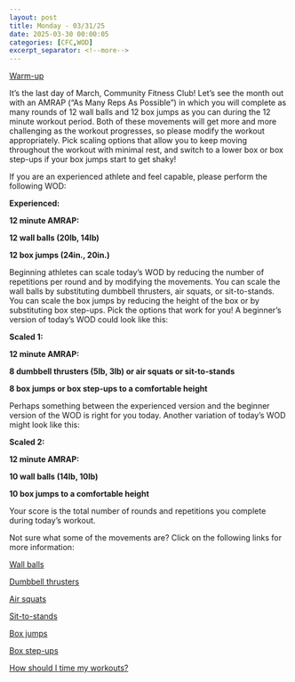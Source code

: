 ```yaml
---
layout: post
title: Monday - 03/31/25
date: 2025-03-30 00:00:05
categories: [CFC,WOD]
excerpt_separator: <!--more-->
---
```

[Warm-up](https://communityfitnessclub.wixsite.com/website/post/basic-full-body-warm-up)

It’s the last day of March, Community Fitness Club! Let’s see the month out with an AMRAP (“As Many Reps As Possible”) in which you will complete as many rounds of 12 wall balls and 12 box jumps as you can during the 12 minute workout period. Both of these movements will get more and more challenging as the workout progresses, so please modify the workout appropriately. Pick scaling options that allow you to keep moving throughout the workout with minimal rest, and switch to a lower box or box step-ups if your box jumps start to get shaky!

If you are an experienced athlete and feel capable, please perform the following WOD:

**Experienced:**

**12 minute AMRAP:**

**12 wall balls (20lb, 14lb)**

**12 box jumps (24in., 20in.)**
<!--more-->

Beginning athletes can scale today’s WOD by reducing the number of repetitions per round and by modifying the movements. You can scale the wall balls by substituting dumbbell thrusters, air squats, or sit-to-stands. You can scale the box jumps by reducing the height of the box or by substituting box step-ups. Pick the options that work for you! A beginner’s version of today’s WOD could look like this:

**Scaled 1:**

**12 minute AMRAP:**

**8 dumbbell thrusters (5lb, 3lb) or air squats or sit-to-stands**

**8 box jumps or box step-ups to a comfortable height**

Perhaps something between the experienced version and the beginner version of the WOD is right for you today. Another variation of today’s WOD might look like this:

**Scaled 2:**

**12 minute AMRAP:**

**10 wall balls (14lb, 10lb)**

**10 box jumps to a comfortable height**

Your score is the total number of rounds and repetitions you complete during today’s workout.

Not sure what some of the movements are? Click on the following links for more information:

[Wall balls](https://communityfitnessclub.wixsite.com/website/post/wall-balls)

[Dumbbell thrusters](https://communityfitnessclub.wixsite.com/website/post/dumbbell-thrusters)

[Air squats](https://communityfitnessclub.wixsite.com/website/post/air-squat)

[Sit-to-stands](https://www.youtube.com/watch?v=vNq9vtEXksc)

[Box jumps](https://communityfitnessclub.wixsite.com/website/post/box-jumps)

[Box step-ups](https://www.youtube.com/watch?v=5qjqDHOUh-A)

[How should I time my workouts?](https://communityfitnessclub.wixsite.com/website/post/how-should-i-time-my-workouts)
